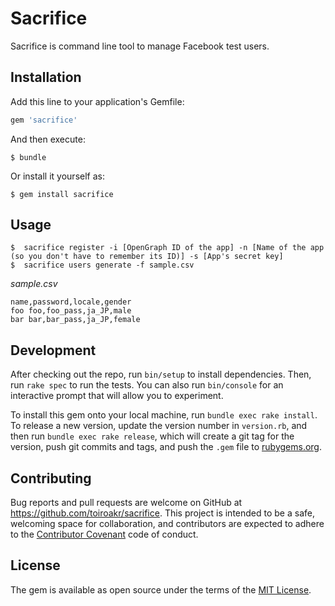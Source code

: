 # Sacrifice

Sacrifice is command line tool to manage Facebook test users.

## Installation

Add this line to your application's Gemfile:

```ruby
gem 'sacrifice'
```

And then execute:

    $ bundle

Or install it yourself as:

    $ gem install sacrifice

## Usage

    $  sacrifice register -i [OpenGraph ID of the app] -n [Name of the app (so you don't have to remember its ID)] -s [App's secret key]
    $  sacrifice users generate -f sample.csv

_sample.csv_
```
name,password,locale,gender
foo foo,foo_pass,ja_JP,male
bar bar,bar_pass,ja_JP,female
```

## Development

After checking out the repo, run `bin/setup` to install dependencies. Then, run `rake spec` to run the tests. You can also run `bin/console` for an interactive prompt that will allow you to experiment.

To install this gem onto your local machine, run `bundle exec rake install`. To release a new version, update the version number in `version.rb`, and then run `bundle exec rake release`, which will create a git tag for the version, push git commits and tags, and push the `.gem` file to [rubygems.org](https://rubygems.org).

## Contributing

Bug reports and pull requests are welcome on GitHub at https://github.com/toiroakr/sacrifice. This project is intended to be a safe, welcoming space for collaboration, and contributors are expected to adhere to the [Contributor Covenant](http://contributor-covenant.org) code of conduct.


## License

The gem is available as open source under the terms of the [MIT License](http://opensource.org/licenses/MIT).

